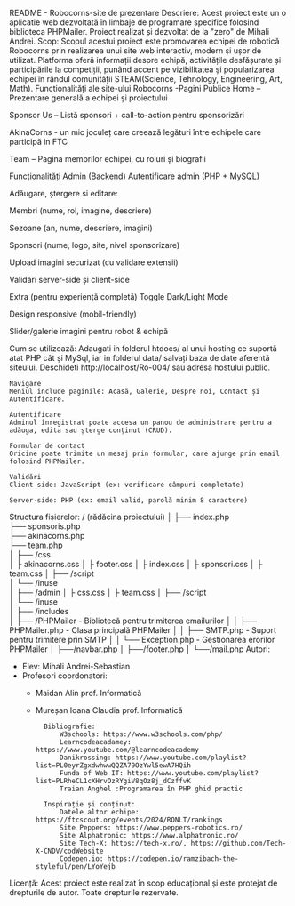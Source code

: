 README - Robocorns-site de prezentare
Descriere:
Acest proiect este un o aplicatie web dezvoltată în limbaje de programare specifice folosind biblioteca PHPMailer. Proiect realizat și dezvoltat de la "zero" de Mihali Andrei.
Scop:
Scopul acestui proiect este promovarea echipei de robotică Robocorns prin realizarea unui site web interactiv, modern și ușor de utilizat. Platforma oferă informații despre echipă, activitățile desfășurate și participările la competiții, punând accent pe vizibilitatea și popularizarea echipei în rândul comunității STEAM(Science, Tehnology, Engineering, Art, Math).
 Functionalități ale site-ului Robocorns
-Pagini Publice
 Home – Prezentare generală a echipei și proiectului

 Sponsor Us – Listă sponsori + call-to-action pentru sponsorizări

 AkinaCorns - un mic joculeț care creează legături între echipele care participă in FTC

 Team – Pagina membrilor echipei, cu roluri și biografii

 Funcționalități Admin (Backend)
 Autentificare admin (PHP + MySQL)

 Adăugare, ștergere și editare:

Membri (nume, rol, imagine, descriere)

Sezoane (an, nume, descriere, imagini)

Sponsori (nume, logo, site, nivel sponsorizare)

 Upload imagini securizat (cu validare extensii)

 Validări server-side și client-side

 Extra (pentru experiență completă)
 Toggle Dark/Light Mode

 Design responsive (mobil-friendly)

 Slider/galerie imagini pentru robot & echipă

Cum se utilizează:
    Adaugati in folderul htdocs/ al unui hosting ce suportă atat PHP cât și MySql, iar in folderul data/ salvați baza de date aferentă siteului.
    Deschideti http://localhost/Ro-004/ sau adresa hostului public.

    Navigare
    Meniul include paginile: Acasă, Galerie, Despre noi, Contact și Autentificare.

    Autentificare
    Adminul înregistrat poate accesa un panou de administrare pentru a adăuga, edita sau șterge conținut (CRUD).

    Formular de contact
    Oricine poate trimite un mesaj prin formular, care ajunge prin email folosind PHPMailer.

    Validări
    Client-side: JavaScript (ex: verificare câmpuri completate)

    Server-side: PHP (ex: email valid, parolă minim 8 caractere)
Structura fișierelor:
/ (rădăcina proiectului)
│
├── index.php            
├── sponsoris.php        
├── akinacorns.php        
├── team.php              
│
├── /css               
│   ├ akinacorns.css 
│   ├ footer.css
│   ├ index.css
│   ├ sponsori.css
│   ├ team.css
│   ├── /script               
│   └── /inuse            
│
├── /admin 
│   ├ css.css
│   ├ team.css
│   ├── /script               
│   └── /inuse    
│
├── /includes             
│   ├── /PHPMailer            - Bibliotecă pentru trimiterea emailurilor
│   │ ├── PHPMailer.php     - Clasa principală PHPMailer
│   │ ├── SMTP.php          - Suport pentru trimitere prin SMTP
│   │ └── Exception.php     - Gestionarea erorilor PHPMailer
│   ├──/navbar.php
│   ├──/footer.php
│   └──/mail.php
Autori:
 - Elev: Mihali Andrei-Sebastian
 - Profesori coordonatori:
    - Maidan Alin prof. Informatică
    - Mureșan Ioana Claudia prof. Informatică

            Bibliografie:
                W3schools: https://www.w3schools.com/php/
                Learncodeacadamey: https://www.youtube.com/@learncodeacademy
                Danikrossing: https://www.youtube.com/playlist?list=PL0eyrZgxdwhwwQQZA79OzYwl5ewA7HQih
                Funda of Web IT: https://www.youtube.com/playlist?list=PLRheCL1cXHrvOzRYgiV8qOz8j_dCzffvK
                Traian Anghel :Programarea în PHP ghid practic

            Inspirație și conținut:
                Datele altor echipe: https://ftcscout.org/events/2024/RONLT/rankings
                Site Peppers: https://www.peppers-robotics.ro/
                Site Alphatronic: https://www.alphatronic.ro/
                Site Tech-X: https://tech-x.ro/, https://github.com/Tech-X-CNDV/codWebsite
                Codepen.io: https://codepen.io/ramzibach-the-styleful/pen/LYoYejb   
                


Licență: 
Acest proiect este realizat în scop educațional și este protejat de drepturile de autor. Toate drepturile rezervate.